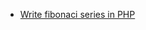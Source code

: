 <!doctype html>
<html lang="en">
<head>
    <meta charset="utf-8">
    <meta name="viewport" content="width=device-width, initial-scale=1, shrink-to-fit=no">
    <meta name="description" content="">
    <title>PHP interview questions</title>
    <!-- tailwind core CSS -->
    <link href="https://cdnjs.cloudflare.com/ajax/libs/tailwindcss/1.4.6/tailwind.min.css" rel="stylesheet">
</head>
<body>

<!-- Full width column -->
<div class="flex mb-4">
    <ul>
        <li><a href="">Write fibonaci series in PHP</a> </li>
    </ul>
</div>

</body>
</html>
